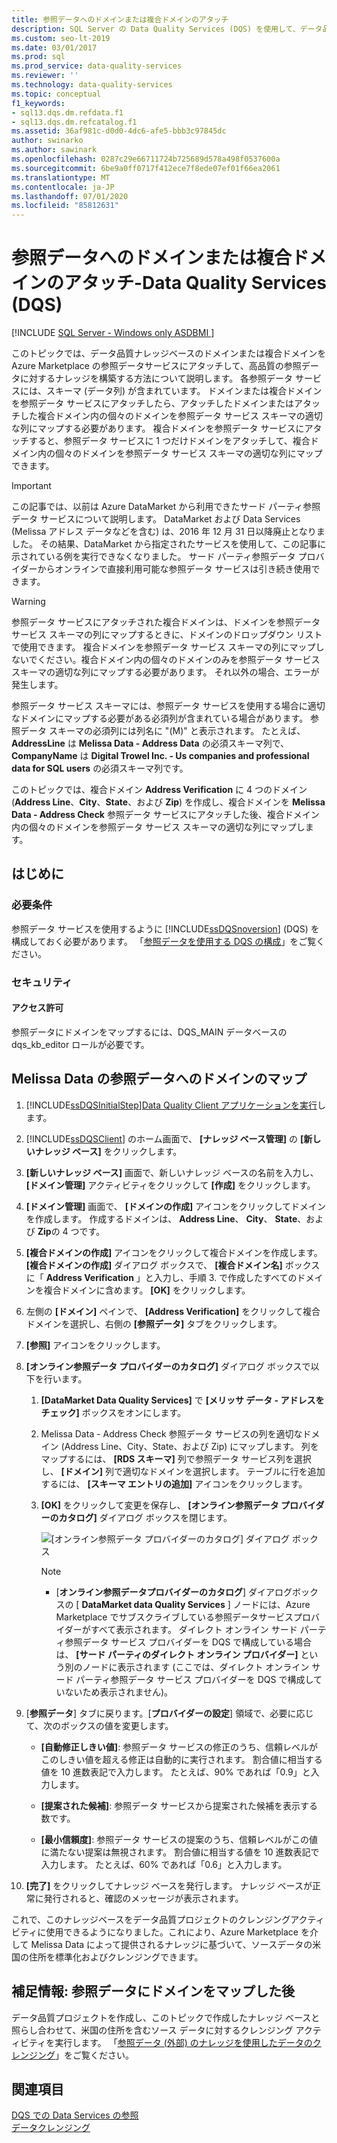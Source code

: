 ```yaml
---
title: 参照データへのドメインまたは複合ドメインのアタッチ
description: SQL Server の Data Quality Services (DQS) を使用して、データ品質ナレッジベースのドメインまたは複合ドメインを接続する方法について説明します。
ms.custom: seo-lt-2019
ms.date: 03/01/2017
ms.prod: sql
ms.prod_service: data-quality-services
ms.reviewer: ''
ms.technology: data-quality-services
ms.topic: conceptual
f1_keywords:
- sql13.dqs.dm.refdata.f1
- sql13.dqs.dm.refcatalog.f1
ms.assetid: 36af981c-d0d0-4dc6-afe5-bbb3c97845dc
author: swinarko
ms.author: sawinark
ms.openlocfilehash: 0287c29e66711724b725689d578a498f0537600a
ms.sourcegitcommit: 6be9a0ff0717f412ece7f8ede07ef01f66ea2061
ms.translationtype: MT
ms.contentlocale: ja-JP
ms.lasthandoff: 07/01/2020
ms.locfileid: "85812631"
---
```

# <a name="attach-domain-or-composite-domain-to-reference-data---data-quality-services-dqs"></a>参照データへのドメインまたは複合ドメインのアタッチ-Data Quality Services (DQS)

[!INCLUDE [SQL Server - Windows only ASDBMI  ](../includes/applies-to-version/sql-windows-only-asdbmi.md)]

  このトピックでは、データ品質ナレッジベースのドメインまたは複合ドメインを Azure Marketplace の参照データサービスにアタッチして、高品質の参照データに対するナレッジを構築する方法について説明します。 各参照データ サービスには、スキーマ (データ列) が含まれています。 ドメインまたは複合ドメインを参照データ サービスにアタッチしたら、アタッチしたドメインまたはアタッチした複合ドメイン内の個々のドメインを参照データ サービス スキーマの適切な列にマップする必要があります。 複合ドメインを参照データ サービスにアタッチすると、参照データ サービスに 1 つだけドメインをアタッチして、複合ドメイン内の個々のドメインを参照データ サービス スキーマの適切な列にマップできます。  

> [!IMPORTANT]
> この記事では、以前は Azure DataMarket から利用できたサード パーティ参照データ サービスについて説明します。 DataMarket および Data Services (Melissa アドレス データなどを含む) は、2016 年 12 月 31 日以降廃止となりました。 その結果、DataMarket から指定されたサービスを使用して、この記事に示されている例を実行できなくなりました。 サード パーティ参照データ プロバイダーからオンラインで直接利用可能な参照データ サービスは引き続き使用できます。

> [!WARNING]  
>  参照データ サービスにアタッチされた複合ドメインは、ドメインを参照データ サービス スキーマの列にマップするときに、ドメインのドロップダウン リストで使用できます。 複合ドメインを参照データ サービス スキーマの列にマップしないでください。複合ドメイン内の個々のドメインのみを参照データ サービス スキーマの適切な列にマップする必要があります。 それ以外の場合、エラーが発生します。  
  
 参照データ サービス スキーマには、参照データ サービスを使用する場合に適切なドメインにマップする必要がある必須列が含まれている場合があります。 参照データ スキーマの必須列には列名に "(M)" と表示されます。 たとえば、**AddressLine** は **Melissa Data - Address Data** の必須スキーマ列で、**CompanyName** は **Digital Trowel Inc. - Us companies and professional data for SQL users** の必須スキーマ列です。  
  
 このトピックでは、複合ドメイン **Address Verification** に 4 つのドメイン (**Address Line**、**City**、**State**、および **Zip**) を作成し、複合ドメインを **Melissa Data - Address Check** 参照データ サービスにアタッチした後、複合ドメイン内の個々のドメインを参照データ サービス スキーマの適切な列にマップします。  
  
## <a name="before-you-begin"></a>はじめに  
  
###  <a name="prerequisites"></a><a name="Prerequisites"></a> 必要条件  
 参照データ サービスを使用するように [!INCLUDE[ssDQSnoversion](../includes/ssdqsnoversion-md.md)] (DQS) を構成しておく必要があります。 「[参照データを使用する DQS の構成](../data-quality-services/configure-dqs-to-use-reference-data.md)」をご覧ください。  
  
###  <a name="security"></a><a name="Security"></a> セキュリティ  
  
#### <a name="permissions"></a>アクセス許可  
 参照データにドメインをマップするには、DQS_MAIN データベースの dqs_kb_editor ロールが必要です。  
  
##  <a name="map-domains-to-reference-data-from-melissa-data"></a><a name="Map"></a> Melissa Data の参照データへのドメインのマップ  
  
1.  [!INCLUDE[ssDQSInitialStep](../includes/ssdqsinitialstep-md.md)][Data Quality Client アプリケーションを実行](../data-quality-services/run-the-data-quality-client-application.md)します。  
  
2.  [!INCLUDE[ssDQSClient](../includes/ssdqsclient-md.md)] のホーム画面で、 **[ナレッジ ベース管理]** の **[新しいナレッジ ベース]** をクリックします。  
  
3.  **[新しいナレッジ ベース]** 画面で、新しいナレッジ ベースの名前を入力し、 **[ドメイン管理]** アクティビティをクリックして **[作成]** をクリックします。  
  
4.  **[ドメイン管理]** 画面で、 **[ドメインの作成]** アイコンをクリックしてドメインを作成します。 作成するドメインは、 **Address Line**、 **City**、 **State**、および **Zip**の 4 つです。  
  
5.  **[複合ドメインの作成]** アイコンをクリックして複合ドメインを作成します。 **[複合ドメインの作成]** ダイアログ ボックスで、 **[複合ドメイン名]** ボックスに「 **Address Verification** 」と入力し、手順 3. で作成したすべてのドメインを複合ドメインに含めます。 **[OK]** をクリックします。  
  
6.  左側の **[ドメイン]** ペインで、 **[Address Verification]** をクリックして複合ドメインを選択し、右側の **[参照データ]** タブをクリックします。  
  
7.  **[参照]** アイコンをクリックします。  
  
8.  **[オンライン参照データ プロバイダーのカタログ]** ダイアログ ボックスで以下を行います。  
  
    1.  **[DataMarket Data Quality Services]** で **[メリッサ データ - アドレスをチェック]** ボックスをオンにします。  
  
    2.  Melissa Data - Address Check 参照データ サービスの列を適切なドメイン (Address Line、City、State、および Zip) にマップします。 列をマップするには、 **[RDS スキーマ]** 列で参照データ サービス列を選択し、 **[ドメイン]** 列で適切なドメインを選択します。 テーブルに行を追加するには、 **[スキーマ エントリの追加]** アイコンをクリックします。  
  
    3.  **[OK]** をクリックして変更を保存し、 **[オンライン参照データ プロバイダーのカタログ]** ダイアログ ボックスを閉じます。  
  
         ![[オンライン参照データ プロバイダーのカタログ] ダイアログ ボックス](../data-quality-services/media/dqs-onlinereferencedataproviderscatalog.gif "[オンライン参照データ プロバイダーのカタログ] ダイアログ ボックス")  
  
        > [!NOTE]  
        >  -   [**オンライン参照データプロバイダーのカタログ**] ダイアログボックスの [ **DataMarket data Quality Services** ] ノードには、Azure Marketplace でサブスクライブしている参照データサービスプロバイダーがすべて表示されます。 ダイレクト オンライン サード パーティ参照データ サービス プロバイダーを DQS で構成している場合は、 **[サード パーティのダイレクト オンライン プロバイダー]** という別のノードに表示されます (ここでは、ダイレクト オンライン サード パーティ参照データ サービス プロバイダーを DQS で構成していないため表示されません)。  
  
9. [**参照データ**] タブに戻ります。[**プロバイダーの設定**] 領域で、必要に応じて、次のボックスの値を変更します。  
  
    -   **[自動修正しきい値]**: 参照データ サービスの修正のうち、信頼レベルがこのしきい値を超える修正は自動的に実行されます。 割合値に相当する値を 10 進数表記で入力します。 たとえば、90% であれば「0.9」と入力します。  
  
    -   **[提案された候補]**: 参照データ サービスから提案された候補を表示する数です。  
  
    -   **[最小信頼度]**: 参照データ サービスの提案のうち、信頼レベルがこの値に満たない提案は無視されます。 割合値に相当する値を 10 進数表記で入力します。 たとえば、60% であれば「0.6」と入力します。  
  
10. **[完了]** をクリックしてナレッジ ベースを発行します。 ナレッジ ベースが正常に発行されると、確認のメッセージが表示されます。  
  
 これで、このナレッジベースをデータ品質プロジェクトのクレンジングアクティビティに使用できるようになりました。これにより、Azure Marketplace を介して Melissa Data によって提供されるナレッジに基づいて、ソースデータの米国の住所を標準化およびクレンジングできます。  
  
##  <a name="follow-up-after-mapping-a-domain-to-reference-data"></a><a name="FollowUp"></a> 補足情報: 参照データにドメインをマップした後  
 データ品質プロジェクトを作成し、このトピックで作成したナレッジ ベースと照らし合わせて、米国の住所を含むソース データに対するクレンジング アクティビティを実行します。 「[参照データ &#40;外部&#41; のナレッジを使用したデータのクレンジング](../data-quality-services/cleanse-data-using-reference-data-external-knowledge.md)」をご覧ください。  
  
## <a name="see-also"></a>関連項目  
 [DQS での Data Services の参照](../data-quality-services/reference-data-services-in-dqs.md)   
 [データクレンジング](../data-quality-services/data-cleansing.md)  
  
  
